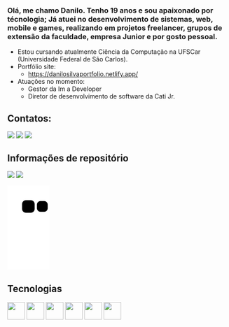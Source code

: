 ### Olá, me chamo Danilo. Tenho 19 anos e sou apaixonado por técnologia; Já atuei no desenvolvimento de sistemas, web, mobile e games, realizando em projetos freelancer, grupos de extensão da faculdade, empresa Junior e por gosto pessoal.

<!--
**danilosp1/danilosp1** is a ✨ _special_ ✨ repository because its `README.md` (this file) appears on your GitHub profile.


-->
- Estou cursando atualmente Ciência da Computação na UFSCar (Universidade Federal de São Carlos).
- Portfólio site:
  - https://danilosilvaportfolio.netlify.app/
- Atuações no momento:
  - Gestor da Im a Developer
  - Diretor de desenvolvimento de software da Cati Jr.

## Contatos:

<div>
<a href="https://instagram.com/dan.sp1" target="_blank"><img src="https://img.shields.io/badge/-Instagram-%23E4405F?style=for-the-badge&logo=instagram&logoColor=white" target="_blank"></a>
<a href = "mailto:danilo.sp03@gmail.com"><img src="https://img.shields.io/badge/Gmail-D14836?style=for-the-badge&logo=gmail&logoColor=white" target="_blank"></a>
<a href="https://www.linkedin.com/in/danilo-da-silva-pinto-5632b11aa/" target="_blank"><img src="https://img.shields.io/badge/-LinkedIn-%230077B5?style=for-the-badge&logo=linkedin&logoColor=white" target="_blank"></a>   
</div>

## Informações de repositório

<div>
<img src="https://github-readme-stats.vercel.app/api?username=danilosp1&show_icons=true&include_all_commits=true&theme=blueberry&hide_border=true" height="169px"/>
<img src="https://github-readme-stats.vercel.app/api/top-langs/?username=danilosp1&layout=compact&theme=blueberry&hide_border=true" height="169px" />
</div>

![Snake animation](https://github.com/danilosp1/danilosp1/blob/output/github-contribution-grid-snake.svg)

## Tecnologias

<div>
<img src="https://cdn.jsdelivr.net/gh/devicons/devicon/icons/python/python-original.svg" width="40" height="40"/>
<img src="https://cdn.jsdelivr.net/gh/devicons/devicon/icons/c/c-original.svg" width="40" height="40"/>
<img src="https://cdn.jsdelivr.net/gh/devicons/devicon/icons/cplusplus/cplusplus-original.svg" width="40" height="40"/>
<img src="https://cdn.jsdelivr.net/gh/devicons/devicon/icons/java/java-original.svg" width="40" height="40"/>
<img src="https://cdn.jsdelivr.net/gh/devicons/devicon/icons/nodejs/nodejs-original.svg" width="40" height="40"/>
<img src="https://cdn.jsdelivr.net/gh/devicons/devicon/icons/react/react-original.svg" width="40" height="40"/>
</div>
